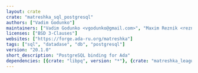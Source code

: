 ```yaml
---
layout: crate
crate: "matreshka_sql_postgresql"
authors: ["Vadim Godunko"]
maintainers: ["Vadim Godunko <vgodunko@gmail.com>", "Maxim Reznik <reznikmm@gmail.com>"]
licenses: ["BSD 3-Clauses"]
websites: ["https://forge.ada-ru.org/matreshka"]
tags: ["sql", "datadase", "db", "postgresql"]
version: "20.1.0"
short_description: "PostgreSQL binding for Ada"
dependencies: [{crate: "libpq", version: "*"}, {crate: "matreshka_league", version: "20.1.0"}]
---
```



